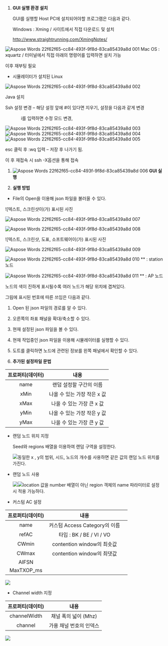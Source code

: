 1. **GUI 실행 환경 설치**

   GUI를 실행할 Host PC에 설치되어야할 프로그램은 다음과 같다.

   Windows : Xming / 사이트에서 직접 다운로드 및 설치

   <http://www.straightrunning.com/XmingNotes/>


![Aspose Words 22f62f65-cc84-493f-9f8d-83ca85439a8d 001](https://github.com/user-attachments/assets/2786f326-bce3-4927-b7bd-c05d26777be5)
Mac OS : xquartz / 터미널에서 직접 아래의 명령어를 입력하면 설치 가능

   이후 재부팅 필요

- 시뮬레이터가 설치된 Linux

![Aspose Words 22f62f65-cc84-493f-9f8d-83ca85439a8d 002](https://github.com/user-attachments/assets/a7ee5e9a-c4db-4b28-9f2f-a6011ad0358a)


Java 설치

  Ssh 설정 변경 – 해당 설정 앞에 #이 있다면 지우기, 설정을 다음과 같게 변경

`		`i를 입력하면 수정 모드 변경, 



















![Aspose Words 22f62f65-cc84-493f-9f8d-83ca85439a8d 003](https://github.com/user-attachments/assets/39aa11ec-5fcd-45dc-b2b7-afe12ba811b3)
![Aspose Words 22f62f65-cc84-493f-9f8d-83ca85439a8d 004](https://github.com/user-attachments/assets/258af937-48f7-4857-8086-71b9511073ae)
![Aspose Words 22f62f65-cc84-493f-9f8d-83ca85439a8d 005](https://github.com/user-attachments/assets/fe85459a-b41b-43ca-80d8-2abfbdd8c7ff)


esc 클릭 후 :wq 입력 – 저장 후 나가기 됨.

이 후 재접속 시 ssh -X옵션을 통해 접속








1. ![Aspose Words 22f62f65-cc84-493f-9f8d-83ca85439a8d 006](https://github.com/user-attachments/assets/5f6e713c-13e2-4f63-927f-bbf3e1b851a1)
**GUI 실행**


1. **실행 방법**
- File의 Open을 이용해 json 파일을 불러올 수 있다.

![텍스트, 스크린샷이(가) 표시된 사진

![Aspose Words 22f62f65-cc84-493f-9f8d-83ca85439a8d 007](https://github.com/user-attachments/assets/4248d768-de47-41fb-9173-118d69b45f07)

![Aspose Words 22f62f65-cc84-493f-9f8d-83ca85439a8d 008](https://github.com/user-attachments/assets/218c754e-615e-4380-b29e-99188d7b8f41)


![텍스트, 스크린샷, 도표, 소프트웨어이(가) 표시된 사진

![Aspose Words 22f62f65-cc84-493f-9f8d-83ca85439a8d 009](https://github.com/user-attachments/assets/c6412007-8a85-4820-8b4c-8f870fc677e0)

![Aspose Words 22f62f65-cc84-493f-9f8d-83ca85439a8d 010](https://github.com/user-attachments/assets/05a4eecb-801d-42ef-ba0d-a67b083ce8e7)
**   : station 노드

![Aspose Words 22f62f65-cc84-493f-9f8d-83ca85439a8d 011](https://github.com/user-attachments/assets/001ef896-3fc3-4b68-bbc4-e54cea6d86f4)
**   : AP 노드

노드의 색이 진하게 표시될수록 여러 노드가 해당 위치에 겹쳐있다.

그림에 표시된 번호에 따른 쓰임은 다음과 같다.

1. Open 된 json 파일의 경로를 알 수 있다.
1. 오른쪽의 좌표 패널을 확대/축소할 수 있다.
1. 현재 설정된 json 파일을 볼 수 있다.
1. 현재 작업중인 json 파일을 이용해 시뮬레이터를 실행할 수 있다.
1. 도트를 클릭하면 노드에 관련된 정보를 왼쪽 패널에서 확인할 수 있다.



1. **추가된 설정파일 문법** 

|프로퍼티(데이터)|내용|
| :-: | :-: |
|name|랜덤 설정할 구간의 이름|
|xMin|나올 수 있는 가장 작은 x 값|
|xMax|나올 수 있는 가장 큰 x 값|
|yMin|나올 수 있는 가장 작은 y 값|
|yMax|나올 수 있는 가장 큰 y 값|

- 랜덤 노드 위치 지정

  Seed와 regions 배열을 이용하여 랜덤 구역을 설정한다.















































  ![](Aspose.Words.22f62f65-cc84-493f-9f8d-83ca85439a8d.012.png)동일한 x , y의 범위, 시드, 노드의 개수를 사용하면 같은 값의 랜덤 노드 위치를 가진다.

- 랜덤 노드 사용






























  ![](Aspose.Words.22f62f65-cc84-493f-9f8d-83ca85439a8d.013.png)![](Aspose.Words.22f62f65-cc84-493f-9f8d-83ca85439a8d.014.png)location 값을 number 배열이 아닌 region 객체의 name 파라미터로 설정 시 적용 가능하다.


- 커스텀 AC 설정

|프로퍼티(데이터)|내용||
| :-: | :-: | :- |
|name|커스텀 Access Category의 이름||
|refAC|타입 : BK / BE / VI / VO||
|CWmin|contention window의 최솟값||
|CWmax|contention window의 최댓값||
|AIFSN|||
|MaxTXOP\_ms|||











































![](Aspose.Words.22f62f65-cc84-493f-9f8d-83ca85439a8d.015.png)

- Channel width 지정

|프로퍼티(데이터)|내용|
| :-: | :-: |
|channelWidth|채널 폭의 넓이 (Mhz)|
|channel|가용 채널 번호의 인덱스|





















































![](Aspose.Words.22f62f65-cc84-493f-9f8d-83ca85439a8d.016.png)

